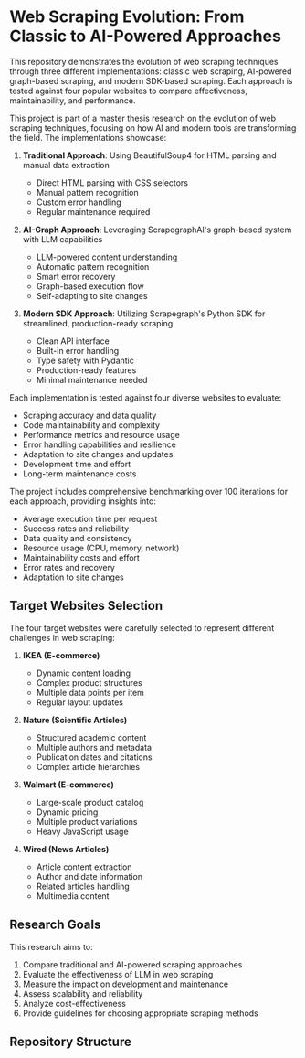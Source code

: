 # Web Scraping Evolution: From Classic to AI-Powered Approaches

This repository demonstrates the evolution of web scraping techniques through three different implementations: classic web scraping, AI-powered graph-based scraping, and modern SDK-based scraping. Each approach is tested against four popular websites to compare effectiveness, maintainability, and performance.

This project is part of a master thesis research on the evolution of web scraping techniques, focusing on how AI and modern tools are transforming the field. The implementations showcase:

1. **Traditional Approach**: Using BeautifulSoup4 for HTML parsing and manual data extraction
   - Direct HTML parsing with CSS selectors
   - Manual pattern recognition
   - Custom error handling
   - Regular maintenance required

2. **AI-Graph Approach**: Leveraging ScrapegraphAI's graph-based system with LLM capabilities
   - LLM-powered content understanding
   - Automatic pattern recognition
   - Smart error recovery
   - Graph-based execution flow
   - Self-adapting to site changes

3. **Modern SDK Approach**: Utilizing Scrapegraph's Python SDK for streamlined, production-ready scraping
   - Clean API interface
   - Built-in error handling
   - Type safety with Pydantic
   - Production-ready features
   - Minimal maintenance needed

Each implementation is tested against four diverse websites to evaluate:
- Scraping accuracy and data quality
- Code maintainability and complexity
- Performance metrics and resource usage
- Error handling capabilities and resilience
- Adaptation to site changes and updates
- Development time and effort
- Long-term maintenance costs

The project includes comprehensive benchmarking over 100 iterations for each approach, providing insights into:
- Average execution time per request
- Success rates and reliability
- Data quality and consistency
- Resource usage (CPU, memory, network)
- Maintainability costs and effort
- Error rates and recovery
- Adaptation to site changes

## Target Websites Selection

The four target websites were carefully selected to represent different challenges in web scraping:

1. **IKEA (E-commerce)**
   - Dynamic content loading
   - Complex product structures
   - Multiple data points per item
   - Regular layout updates

2. **Nature (Scientific Articles)**
   - Structured academic content
   - Multiple authors and metadata
   - Publication dates and citations
   - Complex article hierarchies

3. **Walmart (E-commerce)**
   - Large-scale product catalog
   - Dynamic pricing
   - Multiple product variations
   - Heavy JavaScript usage

4. **Wired (News Articles)**
   - Article content extraction
   - Author and date information
   - Related articles handling
   - Multimedia content

## Research Goals

This research aims to:
1. Compare traditional and AI-powered scraping approaches
2. Evaluate the effectiveness of LLM in web scraping
3. Measure the impact on development and maintenance
4. Assess scalability and reliability
5. Analyze cost-effectiveness
6. Provide guidelines for choosing appropriate scraping methods

## Repository Structure
